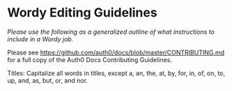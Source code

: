 # Wordy Editing Guidelines

_Please use the following as a generalized outline of what instructions to
include in a Wordy job._

Please see https://github.com/auth0/docs/blob/master/CONTRIBUTING.md for a full
copy of the Auth0 Docs Contributing Guidelines.

Titles: Capitalize all words in titles, except a, an, the, at, by, for, in, of,
on, to, up, and, as, but, or, and nor.
